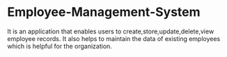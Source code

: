 # Employee-Management-System

It is an application that enables users to create,store,update,delete,view employee records.
It also helps to maintain the data of existing employees which is helpful for the organization.

